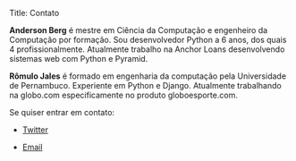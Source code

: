 Title: Contato

**Anderson Berg** é mestre em Ciência da Computação e engenheiro da Computação por formação. Sou desenvolvedor Python a 6 anos, dos quais 4 profissionalmente. Atualmente trabalho na Anchor Loans desenvolvendo sistemas web com Python e Pyramid.

**Rômulo Jales** é formado em engenharia da computação pela Universidade de Pernambuco. Experiente em Python e Django. Atualmente trabalhando na globo.com especificamente no produto globoesporte.com.

Se quiser entrar em contato:

* [Twitter][]
* [Email][]

  [Email]: mailto:andersonberg(at)gmail(dot)com
    "Send-me an e-mail"
  [Twitter]: http://twitter.com/berg_pe
    "Follow me on Twitter"
